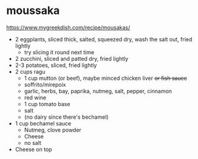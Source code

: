# moussaka

https://www.mygreekdish.com/recipe/mousakas/

* 2 eggplants, sliced thick, salted, squeezed dry, wash the salt out, fried lightly
  * try slicing it round next time
* 2 zucchini, sliced and patted dry, fried lightly
* 2-3 potatoes, sliced, fried lightly
* 2 cups ragu
  * 1 cup mutton (or beef), maybe minced chicken liver ~~or fish sauce~~
  * soffrito/mirepoix
  * garlic, herbs, bay, paprika, nutmeg, salt, pepper, cinnamon
  * red wine
  * 1 cup tomato base
  * salt
  * (no dairy since there's bechamel)
* 1 cup bechamel sauce
  * Nutmeg, clove powder
  * Cheese
  * no salt
* Cheese on top
